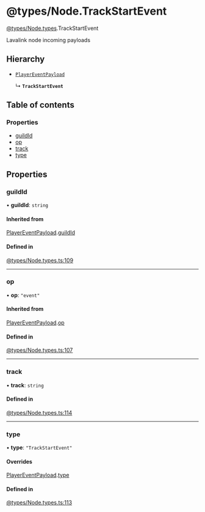 # @types/Node.TrackStartEvent

[@types/Node.types](../Node.types.md).TrackStartEvent

Lavalink node incoming payloads

## Hierarchy

- [`PlayerEventPayload`](Node.types.PlayerEventPayload.md)

  ↳ **`TrackStartEvent`**

## Table of contents

### Properties

- [guildId](Node.types.TrackStartEvent.md#guildid)
- [op](Node.types.TrackStartEvent.md#op)
- [track](Node.types.TrackStartEvent.md#track)
- [type](Node.types.TrackStartEvent.md#type)

## Properties

### guildId

• **guildId**: `string`

#### Inherited from

[PlayerEventPayload](Node.types.PlayerEventPayload.md).[guildId](Node.types.PlayerEventPayload.md#guildid)

#### Defined in

[@types/Node.types.ts:109](https://github.com/hmes98318/LavaShark/blob/f32fcc81c4b5b95e62c43d544e14f8b81f1be683/src/@types/Node.types.ts#L109)

___

### op

• **op**: ``"event"``

#### Inherited from

[PlayerEventPayload](Node.types.PlayerEventPayload.md).[op](Node.types.PlayerEventPayload.md#op)

#### Defined in

[@types/Node.types.ts:107](https://github.com/hmes98318/LavaShark/blob/f32fcc81c4b5b95e62c43d544e14f8b81f1be683/src/@types/Node.types.ts#L107)

___

### track

• **track**: `string`

#### Defined in

[@types/Node.types.ts:114](https://github.com/hmes98318/LavaShark/blob/f32fcc81c4b5b95e62c43d544e14f8b81f1be683/src/@types/Node.types.ts#L114)

___

### type

• **type**: ``"TrackStartEvent"``

#### Overrides

[PlayerEventPayload](Node.types.PlayerEventPayload.md).[type](Node.types.PlayerEventPayload.md#type)

#### Defined in

[@types/Node.types.ts:113](https://github.com/hmes98318/LavaShark/blob/f32fcc81c4b5b95e62c43d544e14f8b81f1be683/src/@types/Node.types.ts#L113)

